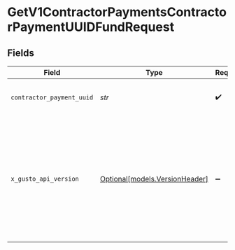# GetV1ContractorPaymentsContractorPaymentUUIDFundRequest


## Fields

| Field                                                                                                                                                                                                                        | Type                                                                                                                                                                                                                         | Required                                                                                                                                                                                                                     | Description                                                                                                                                                                                                                  |
| ---------------------------------------------------------------------------------------------------------------------------------------------------------------------------------------------------------------------------- | ---------------------------------------------------------------------------------------------------------------------------------------------------------------------------------------------------------------------------- | ---------------------------------------------------------------------------------------------------------------------------------------------------------------------------------------------------------------------------- | ---------------------------------------------------------------------------------------------------------------------------------------------------------------------------------------------------------------------------- |
| `contractor_payment_uuid`                                                                                                                                                                                                    | *str*                                                                                                                                                                                                                        | :heavy_check_mark:                                                                                                                                                                                                           | The UUID of the contractor payment                                                                                                                                                                                           |
| `x_gusto_api_version`                                                                                                                                                                                                        | [Optional[models.VersionHeader]](../models/versionheader.md)                                                                                                                                                                 | :heavy_minus_sign:                                                                                                                                                                                                           | Determines the date-based API version associated with your API call. If none is provided, your application's [minimum API version](https://docs.gusto.com/embedded-payroll/docs/api-versioning#minimum-api-version) is used. |